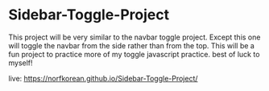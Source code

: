 # Sidebar-Toggle-Project

This project will be very similar to the navbar toggle project. Except this one will toggle the navbar from the side rather than from the top. This will be a fun project to practice more of my toggle javascript practice. best of luck to myself!


live: https://norfkorean.github.io/Sidebar-Toggle-Project/